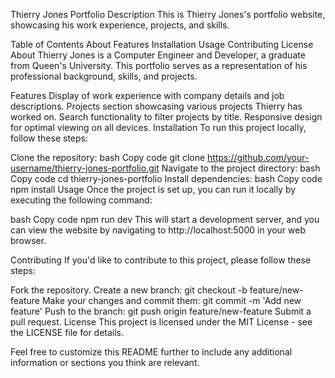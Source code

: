 Thierry Jones Portfolio
Description
This is Thierry Jones's portfolio website, showcasing his work experience, projects, and skills.

Table of Contents
About
Features
Installation
Usage
Contributing
License
About
Thierry Jones is a Computer Engineer and Developer, a graduate from Queen's University. This portfolio serves as a representation of his professional background, skills, and projects.

Features
Display of work experience with company details and job descriptions.
Projects section showcasing various projects Thierry has worked on.
Search functionality to filter projects by title.
Responsive design for optimal viewing on all devices.
Installation
To run this project locally, follow these steps:

Clone the repository:
bash
Copy code
git clone https://github.com/your-username/thierry-jones-portfolio.git
Navigate to the project directory:
bash
Copy code
cd thierry-jones-portfolio
Install dependencies:
bash
Copy code
npm install
Usage
Once the project is set up, you can run it locally by executing the following command:

bash
Copy code
npm run dev
This will start a development server, and you can view the website by navigating to http://localhost:5000 in your web browser.

Contributing
If you'd like to contribute to this project, please follow these steps:

Fork the repository.
Create a new branch: git checkout -b feature/new-feature
Make your changes and commit them: git commit -m 'Add new feature'
Push to the branch: git push origin feature/new-feature
Submit a pull request.
License
This project is licensed under the MIT License - see the LICENSE file for details.

Feel free to customize this README further to include any additional information or sections you think are relevant.
